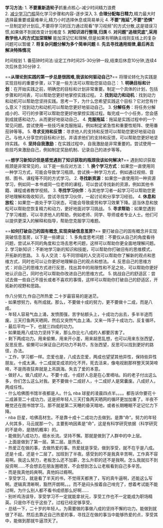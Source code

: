 **学习方法:**
	1. **不要重新造轮子**抓重点核心-减少时间精力浪费    
	2. [减少学习门槛](https://www.youtube.com/watch?v=IlU-zDU6aQ0)简化学习步骤和内容-逐步深入
	3. **合理分配每日精力**,精力最大时选择最重要或最难单元,精力小时选择休息或简易单元
	4. **不要"拖延",不要"恐惧"** 一旦制定好计划后,,不要将学习的压力通过观看"学习视频"的方式分散,这是错误习惯,如果做不到就改变计划难度
	5. **对知识进行整理,归类**
	6. **对问题"追根究底",采用教学他人的方式加深理解** 能加深记忆和理解,但是如果有明确主线则支线上的复杂问题可以暂缓
	7. **将复杂问题分解为多个简单问题**
	8. **先去寻找通用规律,最后再去解决特殊情况**

时间规划
	1. 番茄钟时间法:设定工作时间25-30分钟一段,结束后休息10分钟,连续4次后休息30分钟
	2. 

==**从理论到实践的第一步总是很困难,我该如何驱动自己?**==
	将理论转化为实践是实现目标的重要步骤，以下是一些方法可以帮助您驱动自己：
	1.  **明确目标和计划**：在开始实践之前，明确您的目标和计划非常重要。制定一个具体的计划，包括步骤和时间表，可以帮助您更好地掌控实践过程。
	2.  **找到动力和动机**：找到动力和动机可以帮助您坚持实践。思考一下，为什么您希望实践这个目标？它对您有什么意义？找到动力和动机可以帮助您更好地驱动自己。
	3.  **分解任务**：将任务分解成小的、可行的步骤可以帮助您更好地掌控实践过程。每完成一个小任务，您会感到成就感和动力，从而更好地驱动自己。
	4.  **克服拖延**：拖延是实践过程中的一个常见问题。尝试使用一些技巧来克服拖延，例如制定紧急性和重要性矩阵、使用番茄钟等等。
	5.  **寻求支持和反馈**：寻求他人的支持和反馈可以帮助您更好地驱动自己。与他人分享您的目标和计划，并请求他们的支持和反馈，可以帮助您更好地坚持实践。
	6.  **坚持自我激励**：在实践过程中，自我激励是非常重要的。尝试使用一些技巧来激励自己，例如制定奖励机制、记录自己的进步等等。

==**想学习新知识但是感觉遇到了知识获取的瓶颈我该如何解决?**==
	遇到知识获取瓶颈是非常常见的，以下是一些应对方法：
	1.  **换个学习方式**：如果您一直使用同一种学习方式，可能会导致学习瓶颈。尝试换一种学习方式，例如通过视频、音频、图书、课程等不同的方式学习。
	2.  **寻找新资源**：如果您一直使用同一种资源学习，例如同一本书或同一位老师的课程，可以尝试寻找新的资源，例如其他书籍、课程或者教学视频。
	3.  **寻找学习伙伴**：与其他学习者一起学习可以帮助您更好地理解和吸收知识。尝试寻找学习伙伴，一起讨论和分享学习经验。
	4.  **休息和放松**：如果您一直处于学习状态，可能会导致疲劳和学习效果下降。适当休息和放松可以帮助您恢复精力和动力，更好地面对学习挑战。
	5.  **寻求帮助**：如果您遇到了学习难题，可以寻求他人的帮助，例如老师、同学、导师或者专业人士。他们可以提供更深入的解释和指导，帮助您克服学习难题。


==**如何打破自己的固有概念,实现突破信息茧房?**==
	要打破自己的固有概念并实现突破信息茧房，以下是一些建议：
	1.  多角度思考问题：不要仅从自己的角度看待问题，尝试从不同的角度和立场去思考问题，这样可以帮助你更全面地理解问题。
	2.  学习新知识：不断地学习新的知识和技能，可以帮助你打破旧有的思维模式，开拓新的思路。
	3.  与人交流：与不同领域的人交流可以帮助你了解新的观点和思维方式，同时也可以让你更好地理解自己的观点和想法。
	4.  反思自己的思维方式：对自己的思维方式进行反思，找出其中的局限性和不足之处，可以帮助你更好地认识自己，同时也可以帮助你改进自己的思维方式。
	5.  挑战自己的舒适区：尝试去做一些自己不擅长或者不喜欢的事情，这样可以帮助你打破自己的舒适区，开拓新的视野和思路。


作八分努力,作自己所热爱
	二十岁最容易的是迷茫。  
	  -
	如果想努力，有所成就。那么，不要做十成的努力，更不要做十二成，而是八成。  
	  -
	年轻人容易气血上涌，发愤图强，苦字帖额头上，十成功力出去，多半半途而废。三天打鱼两天晒网，然后又突然气血上涌。又来一阵子十成功力。反复循环。  
	  -
	最后平均一下，也就三四成的功力。  
	  -
	如果能用八成功力坚持下来，那么你比七八成的人都要厉害了。  
	  -
	剩下两成功力。用来偷懒，用来开小差，用来胡思乱想，也可以用来东张西望，反思反思。偷懒可以保证自己的功力不耗尽，东张西望，反思可以找到更好的路径，办法。  
	  -
	工作，学习都一样。恋爱也是，八成去恋爱，两成也望望其他异性，保持些异性朋友。十成太满，十二成就变成浓的化不开。死去活来，像电视剧那样整天哭哭啼啼，不是雨夜狂奔就是上吊跳海。失去了爱的本意。  
	  -
	做好人。做八成好人。不要十成，十成好人总是在心里嘀咕。妈的老子付出这么多，你们怎么这么对我。更不要做十二成好人，十二成好人是窝囊废。八成好人，两成任性。  
	  -
	什么哈佛图书馆半夜都是人。什么 nba 球星的凌晨四点半。。。。都告诉你要花十二成甚至二十成功力。这是把年轻人三天打鱼两天晒网的循环更加加重了。半夜不睡觉还在图书馆学习。那不就是第二天睡的昏天暗地，或者长期睡眠不足记忆力下降。  
	  -
	nba 巨星，哈佛高材生。不是靠十成十二成功力去做到。是靠“命”。努力的年轻人何其多，马云就那一个。主要影响因素是“命”，这是有科学研究依据（科学研究的不是命，是随机概率）的。  
	  -
	能做到八成功力，细水长流。坚持不懈。那就是做到了人群中的中上层。  
	  -
	上面是做到了第一层。第二层。是热爱。  
	  -
	热爱正在做的事，去做热爱的事。热爱就是享受。做到享受，就不在乎是八成。还是十成，还是十二层了。加班到了半夜。感受到的不是我真辛苦啊，工作真不容易啊。我这么努力，老板怎么还不加薪，怎么升职的还不是我啊。怎么我就拉不到投资啊……不会想去在朋友圈晒苦，不会想到怎么让老板看到自己多辛苦。  
	  -
	而是我真他妈爽啊。真他妈过瘾啊。  
	  -
	享受学习，就是看了半天的书，不觉得天都黑了，写的真牛逼啊，还能这么写啊。逻辑真清晰啊，豁然开朗啊。。。而不是闷头按着自己啃完了，想着考试能不能过啊，为什么别人都不看书成绩那么好啊……  
	  -
	别听鸡汤误导，享受学习不一定就能拿状元，享受工作也不一定能成为职场精英。只是你不在乎这些了。过程已经足够享受。  
	  -
	总结一下，二十岁的年轻人。为需要做的事做八成的坚持不懈的功力。能做到就很了不起。然后去靠近自己热爱的事，寻找正在做的事当中能够热爱的点，享受其中，能做到那就牛逼顶天了。











